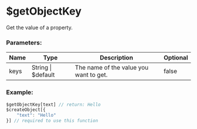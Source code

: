 # $getObjectKey
Get the value of a property.

### Parameters:
| Name      | Type                | Description                            | Optional |
| --------- | ------------------- | -------------------------------------- | -------- |
| keys      | String \| $default  | The name of the value you want to get. | false    |

### Example:
```js
$getObjectKey[text] // return: Hello
$createObject[{
    "text": "Hello"
}] // required to use this function 
```
